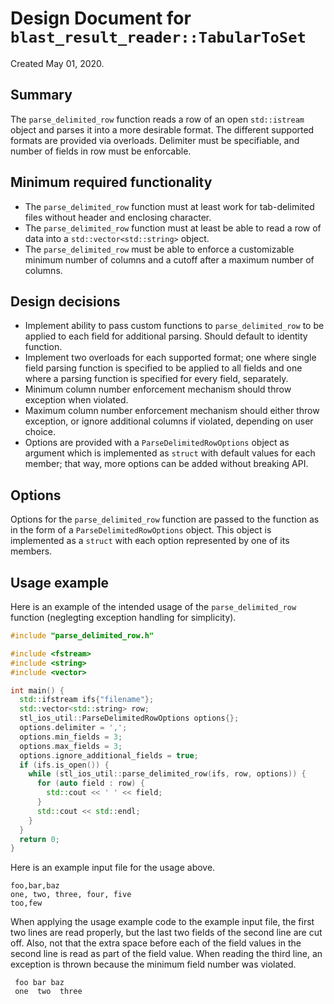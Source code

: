 # Design Document for `blast_result_reader::TabularToSet`

Created May 01, 2020.

## Summary

The `parse_delimited_row` function reads a row of an open `std::istream` object
and parses it into a more desirable format. The different supported formats are
provided via overloads. Delimiter must be specifiable, and number of fields in
row must be enforcable.

## Minimum required functionality

* The `parse_delimited_row` function must at least work for tab-delimited files
  without header and enclosing character.
* The `parse_delimited_row` function must at least be able to read a row of data
  into a `std::vector<std::string>` object.
* The `parse_delimited_row` must be able to enforce a customizable minimum
  number of columns and a cutoff after a maximum number of columns.

## Design decisions

* Implement ability to pass custom functions to `parse_delimited_row` to be
  applied to each field for additional parsing. Should default to identity
  function.
* Implement two overloads for each supported format; one where single field
  parsing function is specified to be applied to all fields and one where a
  parsing function is specified for every field, separately.
* Minimum column number enforcement mechanism should throw exception when
  violated.
* Maximum column number enforcement mechanism should either throw exception, or
  ignore additional columns if violated, depending on user choice.
* Options are provided with a `ParseDelimitedRowOptions` object as argument
  which is implemented as `struct` with default values for each member; that
  way, more options can be added without breaking API.

## Options

Options for the `parse_delimited_row` function are passed to the function as in
the form of a `ParseDelimitedRowOptions` object. This object is implemented as a
`struct` with each option represented by one of its members.

## Usage example
Here is an example of the intended usage of the `parse_delimited_row` function
(neglegting exception handling for simplicity).
```C++
#include "parse_delimited_row.h"

#include <fstream>
#include <string>
#include <vector>

int main() {
  std::ifstream ifs{"filename"};
  std::vector<std::string> row;
  stl_ios_util::ParseDelimitedRowOptions options{};
  options.delimiter = ',';
  options.min_fields = 3;
  options.max_fields = 3;
  options.ignore_additional_fields = true;
  if (ifs.is_open()) {
    while (stl_ios_util::parse_delimited_row(ifs, row, options)) {
      for (auto field : row) {
        std::cout << ' ' << field;
      }
      std::cout << std::endl;
    }
  }
  return 0;
}
```

Here is an example input file for the usage above.
```
foo,bar,baz
one, two, three, four, five
too,few
```

When applying the usage example code to the example input file, the first two
lines are read properly, but the last two fields of the second line are cut off.
Also, not that the extra space before each of the field values in the second
line is read as part of the field value. When reading the third line, an
exception is thrown because the minimum field number was violated.
```
 foo bar baz
 one  two  three

```